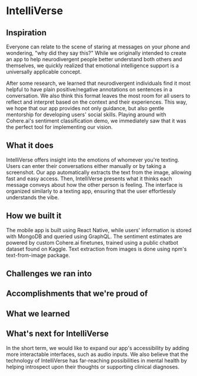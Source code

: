 # IntelliVerse

## Inspiration
Everyone can relate to the scene of staring at messages on your phone and wondering, "why did they say this?" While we originally intended to create an app to help neurodivergent people better understand both others and themselves, we quickly realized that emotional intelligence support is a universally applicable concept. 

After some research, we learned that neurodivergent individuals find it most helpful to have plain positive/negative annotations on sentences in a conversation. We also think this format leaves the most room for all users to reflect and interpret based on the context and their experiences. This way, we hope that our app provides not only guidance, but also gentle mentorship for developing users' social skills. Playing around with Cohere.ai's sentiment classification demo, we immediately saw that it was the perfect tool for implementing our vision. 

## What it does
IntelliVerse offers insight into the emotions of whomever you're texting. Users can enter their conversations either manually or by taking a screenshot. Our app automatically extracts the text from the image, allowing fast and easy access. Then, IntelliVerse presents what it thinks each message conveys about how the other person is feeling. The interface is organized similarly to a texting app, ensuring that the user effortlessly understands the vibe.  

## How we built it
The mobile app is built using React Native, while users' information is stored with MongoDB and queried using GraphQL. 
The sentiment estimates are powered by custom Cohere.ai finetunes, trained using a public chatbot dataset found on Kaggle.
Text extraction from images is done using npm's text-from-image package.

## Challenges we ran into

## Accomplishments that we're proud of

## What we learned

## What's next for IntelliVerse
In the short term, we would like to expand our app's accessibility by adding more interactable interfaces, such as audio inputs. We also believe that the technology of IntelliVerse has far-reaching possibilities in mental health by helping introspect upon their thoughts or supporting clinical diagnoses. 
